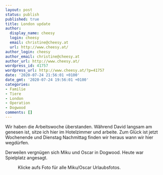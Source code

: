 ```yaml
---
layout: post
status: publish
published: true
title: London update
author:
  display_name: cheesy
  login: cheesy
  email: christine@cheesy.at
  url: http://www.cheesy.at/
author_login: cheesy
author_email: christine@cheesy.at
author_url: http://www.cheesy.at/
wordpress_id: 41757
wordpress_url: http://www.cheesy.at/?p=41757
date: '2020-07-24 21:56:01 +0100'
date_gmt: '2020-07-24 19:56:01 +0100'
categories:
- Familie
- Tiere
- London
- Operation
- Dogwood
comments: []
---
```

<!-- wp:paragraph -->
Wir haben die Arbeitswoche überstanden. Während David langsam am genesen ist, sitze ich hier im Hotelzimmer und arbeite. Zum Glück ist jetzt Wochenende und Dienstag Nachmittag finden wir heraus wann wir hier wegdürfen.
<!-- /wp:paragraph -->
<!-- wp:paragraph -->
Derweilen vergnügen sich Miku und Oscar in Dogwood. Heute war Spielplatz angesagt.
<!-- /wp:paragraph -->
<!-- wp:image {"id":41740,"linkDestination":"custom"} -->
<figure class="wp-block-image"><a href="http://www.cheesy.at/rl_gallery/miku-und-oscar-auf-urlaub/"><img src="{% link _fotos/leben-in-belfast/2020/miku-und-oscar-im-urlaub/Miku-und-Oscar-28.jpg %}" alt="" class="wp-image-41740"></a><br>
<figcaption>Klicke aufs Foto für alle Miku/Oscar Urlaubsfotos.</figcaption>
</figure>
<!-- /wp:image -->
